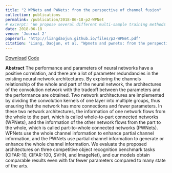 ```yaml
---
title: "2 WPNets and PWNets: from the perspective of channel fusion"
collection: publications
permalink: /publication/2018-06-18-p2-WPNet
# excerpt: 'We propose several different multi-sample training methods as variations of the mixup, which can also achieve comparable performance with mixup.'
date: 2018-06-18
venue: 'Journal 2'
paperurl: 'http://liangdaojun.github.io/files/p2-WPNet.pdf'
citation: 'Liang, Daojun, et al. "Wpnets and pwnets: from the perspective of channel fusion." IEEE Access 6 (2018): 34226-34236.'
---
```


[Download](http://liangdaojun.github.io/files/p2-WPNet.pdf)
[Code](https://github.com/liangdaojun/W-P-Nets)

**Abstract**
The performance and parameters of neural networks have a positive correlation, and there are a lot of parameter redundancies in the existing neural network architectures. By exploring the channels relationship of the whole and part of the neural network, the architectures of the convolution network with the tradeoff between the parameters and the performance are obtained. Two network architectures are implemented by dividing the convolution kernels of one layer into multiple groups, thus ensuring that the network has more connections and fewer parameters. In these two network architectures, the information of one network flows from the whole to the part, which is called whole-to-part connected networks (WPNets), and the information of the other network flows from the part to the whole, which is called part-to-whole connected networks (PWNets). WPNets use the whole channel information to enhance partial channel information, and the PWNets use partial channel information to generate or enhance the whole channel information. We evaluate the proposed architectures on three competitive object recognition benchmark tasks (CIFAR-10, CIFAR-100, SVHN, and ImageNet), and our models obtain comparable results even with far fewer parameters compared to many state of the arts.